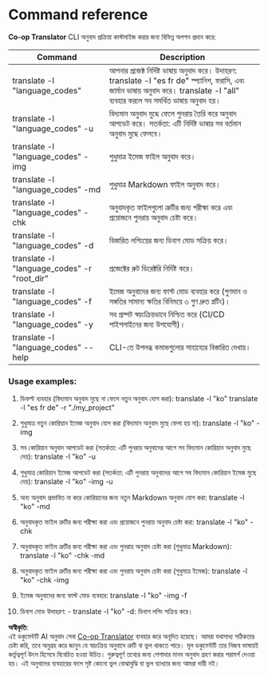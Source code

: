 <!--
CO_OP_TRANSLATOR_METADATA:
{
  "original_hash": "b38d8f042530a4bc872def7cb2c141cd",
  "translation_date": "2025-06-12T11:26:16+00:00",
  "source_file": "getting_started/command-reference.md",
  "language_code": "bn"
}
-->
# Command reference
**Co-op Translator** CLI অনুবাদ প্রক্রিয়া কাস্টমাইজ করার জন্য বিভিন্ন অপশন প্রদান করে:

Command                                       | Description
----------------------------------------------|-------------------------------------------------------------------------------------------------------------------------------------------------------------------------------------------------------
translate -l "language_codes"                 | আপনার প্রজেক্ট নির্দিষ্ট ভাষায় অনুবাদ করে। উদাহরণ: translate -l "es fr de" স্প্যানিশ, ফরাসি, এবং জার্মান ভাষায় অনুবাদ করে। translate -l "all" ব্যবহার করলে সব সমর্থিত ভাষায় অনুবাদ হয়।
translate -l "language_codes" -u              | বিদ্যমান অনুবাদ মুছে ফেলে পুনরায় তৈরি করে অনুবাদ আপডেট করে। সতর্কতা: এটি নির্দিষ্ট ভাষার সব বর্তমান অনুবাদ মুছে ফেলবে।
translate -l "language_codes" -img            | শুধুমাত্র ইমেজ ফাইল অনুবাদ করে।
translate -l "language_codes" -md             | শুধুমাত্র Markdown ফাইল অনুবাদ করে।
translate -l "language_codes" -chk            | অনুবাদকৃত ফাইলগুলো ত্রুটির জন্য পরীক্ষা করে এবং প্রয়োজনে পুনরায় অনুবাদ চেষ্টা করে।
translate -l "language_codes" -d              | বিস্তারিত লগিংয়ের জন্য ডিবাগ মোড সক্রিয় করে।
translate -l "language_codes" -r "root_dir"   | প্রজেক্টের রুট ডিরেক্টরি নির্দিষ্ট করে।
translate -l "language_codes" -f              | ইমেজ অনুবাদের জন্য ফাস্ট মোড ব্যবহার করে (গুণমান ও সঙ্গতির সামান্য ক্ষতির বিনিময়ে ৩ গুণ দ্রুত প্লটিং)।
translate -l "language_codes" -y              | সব প্রম্পট স্বয়ংক্রিয়ভাবে নিশ্চিত করে (CI/CD পাইপলাইনের জন্য উপযোগী)।
translate -l "language_codes" --help          | CLI-তে উপলব্ধ কমান্ডগুলোর সাহায্যের বিস্তারিত দেখায়।

### Usage examples:

  1. ডিফল্ট ব্যবহার (বিদ্যমান অনুবাদ মুছে না ফেলে নতুন অনুবাদ যোগ করা):   translate -l "ko"    translate -l "es fr de" -r "./my_project"

  2. শুধুমাত্র নতুন কোরিয়ান ইমেজ অনুবাদ যোগ করা (বিদ্যমান অনুবাদ মুছে ফেলা হয় না):    translate -l "ko" -img

  3. সব কোরিয়ান অনুবাদ আপডেট করা (সতর্কতা: এটি পুনরায় অনুবাদের আগে সব বিদ্যমান কোরিয়ান অনুবাদ মুছে দেয়):    translate -l "ko" -u

  4. শুধুমাত্র কোরিয়ান ইমেজ আপডেট করা (সতর্কতা: এটি পুনরায় অনুবাদের আগে সব বিদ্যমান কোরিয়ান ইমেজ মুছে দেয়):    translate -l "ko" -img -u

  5. অন্য অনুবাদ প্রভাবিত না করে কোরিয়ানের জন্য নতুন Markdown অনুবাদ যোগ করা:    translate -l "ko" -md

  6. অনুবাদকৃত ফাইল ত্রুটির জন্য পরীক্ষা করা এবং প্রয়োজনে পুনরায় অনুবাদ চেষ্টা করা: translate -l "ko" -chk

  7. অনুবাদকৃত ফাইল ত্রুটির জন্য পরীক্ষা করা এবং পুনরায় অনুবাদ চেষ্টা করা (শুধুমাত্র Markdown): translate -l "ko" -chk -md

  8. অনুবাদকৃত ফাইল ত্রুটির জন্য পরীক্ষা করা এবং পুনরায় অনুবাদ চেষ্টা করা (শুধুমাত্র ইমেজ): translate -l "ko" -chk -img

  9. ইমেজ অনুবাদের জন্য ফাস্ট মোড ব্যবহার:    translate -l "ko" -img -f

  10. ডিবাগ মোড উদাহরণ: - translate -l "ko" -d: ডিবাগ লগিং সক্রিয় করে।

**অস্বীকৃতি**:  
এই ডকুমেন্টটি AI অনুবাদ সেবা [Co-op Translator](https://github.com/Azure/co-op-translator) ব্যবহার করে অনূদিত হয়েছে। আমরা যথাসাধ্য সঠিকতার চেষ্টা করি, তবে অনুগ্রহ করে জানুন যে স্বয়ংক্রিয় অনুবাদে ত্রুটি বা ভুল থাকতে পারে। মূল ডকুমেন্টটি তার নিজস্ব ভাষায়ই কর্তৃত্বপূর্ণ উৎস হিসেবে বিবেচিত হওয়া উচিত। গুরুত্বপূর্ণ তথ্যের জন্য পেশাদার মানব অনুবাদ গ্রহণ করার পরামর্শ দেওয়া হয়। এই অনুবাদের ব্যবহারের ফলে সৃষ্ট কোনো ভুল বোঝাবুঝি বা ভুল ব্যাখ্যার জন্য আমরা দায়ী নই।